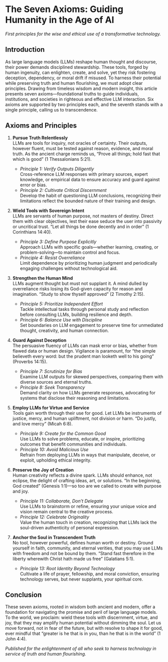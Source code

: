 # The Seven Axioms: Guiding Humanity in the Age of AI  
*First principles for the wise and ethical use of a transformative technology.*

## Introduction  
As large language models (LLMs) reshape human thought and discourse, their power demands disciplined stewardship. These tools, forged by human ingenuity, can enlighten, create, and solve, yet they risk fostering deception, dependency, or moral drift if misused. To harness their potential while preserving truth and human flourishing, we must adopt clear principles. Drawing from timeless wisdom and modern insight, this article presents seven axioms—foundational truths to guide individuals, institutions, and societies in righteous and effective LLM interaction. Six axioms are supported by two principles each, and the seventh stands with a single principle, calling us to transcendence.

## Axioms and Principles  

1. **Pursue Truth Relentlessly**  
   LLMs are tools for inquiry, not oracles of certainty. Their outputs, however fluent, must be tested against reason, evidence, and moral truth. As the ancient charge reminds us, “Prove all things; hold fast that which is good” (1 Thessalonians 5:21).  
   - *Principle 1: Verify Outputs Diligently*  
     Cross-reference LLM responses with primary sources, expert knowledge, or empirical data to ensure accuracy and guard against error or bias.  
   - *Principle 2: Cultivate Critical Discernment*  
     Develop the habit of questioning LLM conclusions, recognizing their limitations reflect the bounded nature of their training and design.

2. **Wield Tools with Sovereign Intent**  
   LLMs are servants of human purpose, not masters of destiny. Direct them with clear objectives, lest their ease seduce the user into passivity or uncritical trust. “Let all things be done decently and in order” (1 Corinthians 14:40).  
   - *Principle 3: Define Purpose Explicitly*  
     Approach LLMs with specific goals—whether learning, creating, or problem-solving—to maintain control and focus.  
   - *Principle 4: Resist Overreliance*  
     Limit dependence by prioritizing human judgment and periodically engaging challenges without technological aid.

3. **Strengthen the Human Mind**  
   LLMs augment thought but must not supplant it. A mind dulled by overreliance risks losing its God-given capacity for reason and imagination. “Study to show thyself approved” (2 Timothy 2:15).  
   - *Principle 5: Prioritize Independent Effort*  
     Tackle intellectual tasks through personal study and reflection before consulting LLMs, building resilience and depth.  
   - *Principle 6: Balance Use with Discipline*  
     Set boundaries on LLM engagement to preserve time for unmediated thought, creativity, and human connection.

4. **Guard Against Deception**  
   The persuasive fluency of LLMs can mask error or bias, whether from flawed data or human design. Vigilance is paramount, for “the simple believeth every word: but the prudent man looketh well to his going” (Proverbs 14:15).  
   - *Principle 7: Scrutinize for Bias*  
     Examine LLM outputs for skewed perspectives, comparing them with diverse sources and eternal truths.  
   - *Principle 8: Seek Transparency*  
     Demand clarity on how LLMs generate responses, advocating for systems that disclose their reasoning and limitations.

5. **Employ LLMs for Virtue and Service**  
   Tools gain worth through their use for good. Let LLMs be instruments of justice, mercy, and human upliftment, not division or harm. “Do justly, and love mercy” (Micah 6:8).  
   - *Principle 9: Create for the Common Good*  
     Use LLMs to solve problems, educate, or inspire, prioritizing outcomes that benefit communities and individuals.  
   - *Principle 10: Avoid Malicious Use*  
     Refrain from deploying LLMs in ways that manipulate, deceive, or exploit, upholding ethical integrity.

6. **Preserve the Joy of Creation**  
   Human creativity reflects a divine spark. LLMs should enhance, not eclipse, the delight of crafting ideas, art, or solutions. “In the beginning, God created” (Genesis 1:1)—so too are we called to create with purpose and joy.  
   - *Principle 11: Collaborate, Don’t Delegate*  
     Use LLMs to brainstorm or refine, ensuring your unique voice and vision remain central to the creative process.  
   - *Principle 12: Celebrate Originality*  
     Value the human touch in creation, recognizing that LLMs lack the soul-driven authenticity of personal expression.

7. **Anchor the Soul in Transcendent Truth**  
   No tool, however powerful, defines human worth or destiny. Ground yourself in faith, community, and eternal verities, that you may use LLMs with freedom and not be bound by them. “Stand fast therefore in the liberty wherewith Christ hath made us free” (Galatians 5:1).  
   - *Principle 13: Root Identity Beyond Technology*  
     Cultivate a life of prayer, fellowship, and moral conviction, ensuring technology serves, but never supplants, your spiritual core.

## Conclusion  
These seven axioms, rooted in wisdom both ancient and modern, offer a foundation for navigating the promise and peril of large language models. To the world, we proclaim: wield these tools with discernment, virtue, and joy, that they may amplify human potential without dimming the soul. Let us move forward, not in fear of the future, but with resolve to shape it for good, ever mindful that “greater is he that is in you, than he that is in the world” (1 John 4:4).  

*Published for the enlightenment of all who seek to harness technology in service of truth and human flourishing.*
